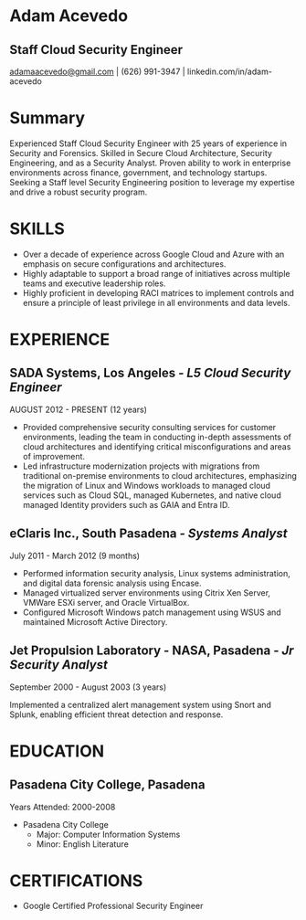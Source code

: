 # Adam Acevedo

## Staff Cloud Security Engineer

adamaacevedo@gmail.com | (626) 991-3947 | linkedin.com/in/adam-acevedo

# **Summary**

Experienced Staff Cloud Security Engineer with 25 years of experience in Security and Forensics. Skilled in Secure Cloud Architecture, Security Engineering, and as a Security Analyst. Proven ability to work in enterprise environments across finance, government, and technology startups. Seeking a Staff level Security Engineering position to leverage my expertise and drive a robust security program. 

# **SKILLS**

* Over a decade of experience across Google Cloud and Azure with an emphasis on secure configurations and architectures.  
* Highly adaptable to support a broad range of initiatives across multiple teams and executive leadership roles.  
* Highly proficient in developing RACI matrices to implement controls and ensure a principle of least privilege in all environments and data levels. 

# **EXPERIENCE**

## **SADA Systems,  Los Angeles** *\- L5 Cloud Security Engineer*

AUGUST 2012 \- PRESENT (12 years)

* Provided comprehensive security consulting services for customer environments, leading the team in conducting in-depth assessments of cloud architectures and identifying critical misconfigurations and areas of improvement.  
* Led infrastructure modernization projects with migrations from traditional on-premise environments to cloud architectures, emphasizing the migration of Linux and Windows workloads to managed cloud services such as Cloud SQL, managed Kubernetes, and native cloud managed Identity providers such as GAIA and Entra ID.

## **eClaris Inc., South Pasadena** *\- Systems Analyst*

July 2011 \- March 2012 (9 months)

* Performed information security analysis, Linux systems administration, and digital data forensic analysis using Encase.  
* Managed virtualized server environments using Citrix Xen Server, VMWare ESXi server, and Oracle VirtualBox.  
* Configured Microsoft Windows patch management using WSUS and maintained Microsoft Active Directory. 

## **Jet Propulsion Laboratory \- NASA, Pasadena** *\- Jr Security Analyst*

September 2000 \- August 2003 (3 years)

Implemented a centralized alert management system using Snort and Splunk, enabling efficient threat detection and response. 

# **EDUCATION**

## **Pasadena City College,  Pasadena**

Years Attended: 2000-2008

* Pasadena City College  
  * Major: Computer Information Systems  
  * Minor: English Literature

# **CERTIFICATIONS**

* Google Certified Professional Security Engineer
